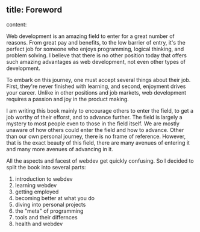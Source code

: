title: Foreword
----
content:

Web development is an amazing field to enter for a great number of reasons. From great pay and benefits, to the low barrier of entry, it's the perfect job for someone who enjoys programming, logical thinking, and problem solving. I believe that there is no other position today that offers such amazing advantages as web development, not even other types of development.

To embark on this journey, one must accept several things about their job. First, they're never finished with learning, and second, enjoyment drives your career. Unlike in other positions and job markets, web development requires a passion and joy in the product making.

I am writing this book mainly to encourage others to enter the field, to get a job worthy of their efforst, and to advance further. The field is largely a mystery to most people even to those in the field itself. We are mostly unaware of how others could enter the field and how to advance. Other than our own personal journey, there is no frame of reference. However, that is the exact beauty of this field, there are many avenues of entering it and many more avenues of advancing in it.

All the aspects and facest of webdev get quickly confusing. So I decided to split the book into several parts:

1. introduction to webdev
2. learning webdev
3. getting employed
4. becoming better at what you do
5. diving into personal projects
6. the "meta" of programming
7. tools and their differnces
8. health and webdev

